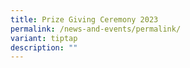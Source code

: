 ```yaml
---
title: Prize Giving Ceremony 2023
permalink: /news-and-events/permalink/
variant: tiptap
description: ""
---
```

